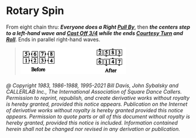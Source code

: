 
# Rotary Spin

From eight chain thru:
***Everyone does a Right [Pull By](../b1/pull_by.md)***,
then ***the centers step to a left-hand wave and 
[Cast Off 3/4](../ms/cast_off_three_quarters.md) 
while the ends [Courtesy Turn](../b1/courtesy_turn.md) and
[Roll](../plus/anything_and_roll.md)***. Ends in
parallel right-hand waves.

> 
> ![alt](rotary_spin.png)
> 

###### @ Copyright 1983, 1986-1988, 1995-2021 Bill Davis, John Sybalsky and CALLERLAB Inc., The International Association of Square Dance Callers. Permission to reprint, republish, and create derivative works without royalty is hereby granted, provided this notice appears. Publication on the Internet of derivative works without royalty is hereby granted provided this notice appears. Permission to quote parts or all of this document without royalty is hereby granted, provided this notice is included. Information contained herein shall not be changed nor revised in any derivation or publication.
